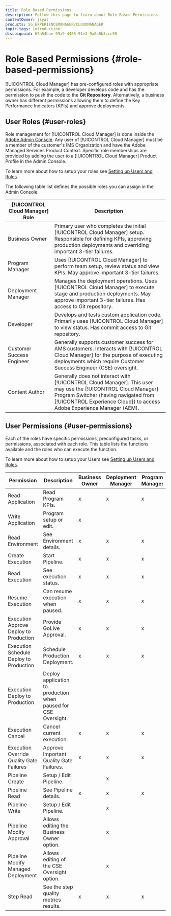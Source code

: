 ```yaml
---
title: Role Based Permissions
description: Follow this page to learn about Role Based Permissions.
contentOwner: jsyal
products: SG_EXPERIENCEMANAGER/CLOUDMANAGER
topic-tags: introduction
discoiquuid: 67a54bae-99a9-4405-91e3-9a0a8b3ccc98
---
```


# Role Based Permissions {#role-based-permissions}

[!UICONTROL Cloud Manager] has pre-configured roles with appropriate permissions. For example, a developer develops code and has the permission to push the code to the **Git Repository**. Alternatively, a business owner has different permissions allowing them to define the Key Performance Indicators (KPIs) and approve deployments.

## User Roles {#user-roles}

Role management for [!UICONTROL Cloud Manager] is done inside the [Adobe Admin Console](https://helpx.adobe.com/enterprise/using/admin-console.html). Any user of [!UICONTROL Cloud Manager] must be a member of the customer's IMS Organization and have the Adobe Managed Services Product Context. Specific role memberships are provided by adding the user to a [!UICONTROL Cloud Manager] Product Profile in the Admin Console.

To learn more about how to setup your roles see [Setting up Users and Roles](setting-up-users-and-roles.md).

The following table list defines the possible roles you can assign in the Admin Console.

| **[!UICONTROL Cloud Manager] Role** |**Description** |
|---|---|
| Business Owner |Primary user who completes the initial [!UICONTROL Cloud Manager] setup. Responsible for defining KPIs, approving production deployments and overriding important 3-tier failures. |
| Program Manager |Uses [!UICONTROL Cloud Manager] to perform team setup, review status and view KPIs. May approve important 3-tier failures. |
| Deployment Manager |Manages the deployment operations. Uses [!UICONTROL Cloud Manager] to execute stage and production deployments. May approve important 3-tier failures. Has access to Git repository. |
| Developer |Develops and tests custom application code. Primarily uses [!UICONTROL Cloud Manager] to view status. Has commit access to Git repository. |
| Customer Success Engineer |Generally supports customer success for AMS customers. Interacts with [!UICONTROL Cloud Manager] for the purpose of executing deployments which require Customer Success Engineer (CSE) oversight. |
| Content Author |Generally does not interact with [!UICONTROL Cloud Manager]. This user may use the [!UICONTROL Cloud Manager] Program Switcher (having navigated from [!UICONTROL Experience Cloud]) to access Adobe Experience Manager (AEM). |

## User Permissions {#user-permissions}

Each of the roles have specific permissions, preconfigured tasks, or permissions, associated with each role. This table lists the functions available and the roles who can execute the function.

To learn more about how to setup your Users see [Setting up Users and Roles](setting-up-users-and-roles.md).

|Permission|Description|Business Owner|Deployment Manager|Program Manager|Developer|CSE|
|--- |--- |--- |--- |--- |--- |--- |
|Read Application|Read Program KPIs.|x|x|x|x|x|
|Write Application|Program setup or edit.|x|||||
|Read Environment|See Environment details.|x|x|x|x|x|
|Create Execution|Start Pipeline.|x|x|x|||
|Read Execution|See execution status.|x|x|x|x|x|
|Resume Execution|Can resume execution when paused.|x|x|x||x|
|Execution Approve Deploy to Production|Provide GoLive Approval.|x|x|x|||
|Execution Schedule Deploy to Production|Schedule Production Deployment.|x|x|x||x|
|Execution Deploy to Production|Deploy application to production when paused for CSE Oversight.|||||x|
|Execution Cancel|Cancel current execution.|x|x|x|||
|Execution Override Quality Gate Failures|Approve Important Quality Gate Failures.|x|x|x|||
|Pipeline Create|Setup / Edit Pipeline.||x||||
|Pipeline Read|See Pipeline details.|x|x|x|x|x|
|Pipeline Write|Setup / Edit Pipeline.||x||||
|Pipeline Modify Approval|Allows editing the Business Owner option.||x||||
|Pipeline Modify Managed Deployment|Allows editing of the CSE Oversight option.||x||||
|Step Read|See the step quality metrics results.|x|x|x|x|x|
